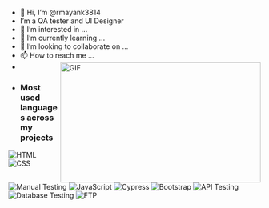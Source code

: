 - 👋 Hi, I’m @rmayank3814
- I’m a QA tester and UI Designer
- 👀 I’m interested in ...
- 🌱 I’m currently learning ...
- 💞️ I’m looking to collaborate on ...
- 📫 How to reach me ...
- <img align="right" height="240" width="400" alt="GIF" src="https://miro.medium.com/max/850/1*zVnWJtyGOX_kUIDm6ccCfQ.gif" />
- ### Most used languages across my projects
![HTML](https://img.shields.io/static/v1?style=flat-square&label=%E2%A0%80&color=555&labelColor=%23555555&message=HTML%EF%B8%B193.6%25)
![CSS](https://img.shields.io/static/v1?style=flat-square&label=%E2%A0%80&color=555&labelColor=%23f34b7d&message=CSSEF%B8%B190.6%25)
![Manual Testing](https://img.shields.io/static/v1?style=flat-square&label=%E2%A0%80&color=555&labelColor=%236E4C13&message=Manual_testing%EF%B8%B195.4%25)
![JavaScript](https://img.shields.io/static/v1?style=flat-square&label=%E2%A0%80&color=555&labelColor=%23f1e05a&message=JavaScript%EF%B8%B170%25)
![Cypress](https://img.shields.io/static/v1?style=flat-square&label=%E2%A0%80&color=555&labelColor=%23438eff&message=Cypress%EF%B8%B180%25)
![Bootstrap](https://img.shields.io/static/v1?style=flat-square&label=%E2%A0%80&color=555&labelColor=%23ededed&message=Bootstrap%EF%B8%B196%25)
![API Testing](https://img.shields.io/static/v1?style=flat-square&label=%E2%A0%80&color=555&labelColor=%23555555&message=API_Testing%EF%B8%B160.6%25)
![Database Testing](https://img.shields.io/static/v1?style=flat-square&label=%E2%A0%80&color=555&labelColor=%23f34b7d&message=Database_Testing%EF%B8%B180.6%25)
![FTP](https://img.shields.io/static/v1?style=flat-square&label=%E2%A0%80&color=555&labelColor=%236E4C13&message=Ftp%EF%B8%B198.4%25)

<!---
rmayank3814/rmayank3814 is a ✨ special ✨ repository because its `README.md` (this file) appears on your GitHub profile.
You can click the Preview link to take a look at your changes.
--->
